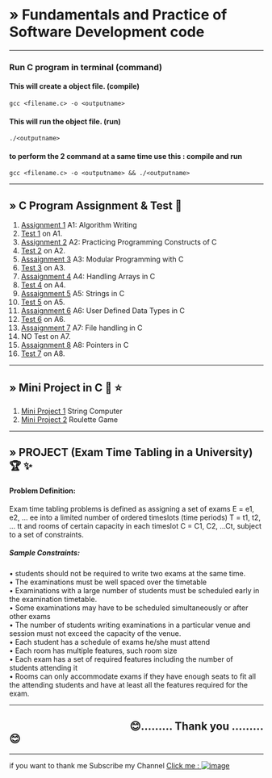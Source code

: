 #  » Fundamentals and Practice of Software Development code
---
### Run C program in terminal (command)

#### This will create a object file. (compile)

    gcc <filename.c> -o <outputname>
    
 #### This will run the object file.  (run)
 
    ./<outputname>


 #### to perform the 2 command at a same time use this : compile and run
 
    gcc <filename.c> -o <outputname> && ./<outputname>
-----
##  » C Program Assignment & Test :2nd_place_medal:
01)  [Assignment 1](https://github.com/KKBUGHUNTER/UCS2201---Fundamentals-and-Practice-of-Software-Development-Codes/tree/main/ASSIGNMENT-1) A1: Algorithm Writing
02)  [Test 1](https://github.com/KKBUGHUNTER/UCS2201---Fundamentals-and-Practice-of-Software-Development-Codes/tree/main/Test-1) on A1.
03)  [Assignment 2](https://github.com/KKBUGHUNTER/UCS2201---Fundamentals-and-Practice-of-Software-Development-Codes/tree/main/ASSIGNMENT-2) A2: Practicing Programming Constructs of C
04)  [Test 2](https://github.com/KKBUGHUNTER/UCS2201---Fundamentals-and-Practice-of-Software-Development-Codes/tree/main/Test-2) on A2.
05)  [Assaignment 3](https://github.com/KKBUGHUNTER/UCS2201---Fundamentals-and-Practice-of-Software-Development-Codes/tree/main/ASSIGNMENT-3) A3: Modular Programming with C
06)  [Test 3](https://github.com/KKBUGHUNTER/UCS2201---Fundamentals-and-Practice-of-Software-Development-Codes/tree/main/Test-3) on A3.
07)  [Assaignment 4](https://github.com/KKBUGHUNTER/UCS2201---Fundamentals-and-Practice-of-Software-Development-Codes/tree/main/ASSIGNMENT-4) A4: Handling Arrays in C
08)  [Test 4](https://github.com/KKBUGHUNTER/UCS2201---Fundamentals-and-Practice-of-Software-Development-Codes/tree/main/Test-4) on A4.
09)  [Assaignment 5](https://github.com/KKBUGHUNTER/UCS2201---Fundamentals-and-Practice-of-Software-Development-Codes/tree/main/ASSIGNMENT-5) A5: Strings in C
10)  [Test 5](https://github.com/KKBUGHUNTER/UCS2201---Fundamentals-and-Practice-of-Software-Development-Codes/tree/main/Test-5) on A5.
11)  [Assaignment 6](https://github.com/KKBUGHUNTER/UCS2201---Fundamentals-and-Practice-of-Software-Development-Codes/tree/main/ASSIGNMENT-6) A6: User Defined Data Types in C
12)  [Test 6](https://github.com/KKBUGHUNTER/UCS2201---Fundamentals-and-Practice-of-Software-Development-Codes/tree/main/Test-6) on A6.
13)  [Assaignment 7](https://github.com/KKBUGHUNTER/UCS2201---Fundamentals-and-Practice-of-Software-Development-Codes/tree/main/ASSIGNMENT-7) A7: File handling in C
14)  NO Test on A7.
15)  [Assaignment 8](https://github.com/KKBUGHUNTER/UCS2201---Fundamentals-and-Practice-of-Software-Development-Codes/tree/main/ASSIGNMENT-8) A8: Pointers in C
16)  [Test 7](https://github.com/KKBUGHUNTER/UCS2201---Fundamentals-and-Practice-of-Software-Development-Codes/tree/main/Test-7) on A8.
-----
##  » Mini Project in C :1st_place_medal: :star: 
01) [Mini Project 1](https://github.com/KKBUGHUNTER/UCS2201---Fundamentals-and-Practice-of-Software-Development-Codes/tree/main/Mini%20Project%201) String Computer
02) [Mini Project 2](https://github.com/KKBUGHUNTER/UCS2201---Fundamentals-and-Practice-of-Software-Development-Codes/tree/main/Mini%20Project%202) Roulette Game
-----
##  » PROJECT (Exam Time Tabling in a University) :trophy: :sparkles:
#### Problem Definition:
   Exam time tabling problems is defined as assigning a set of exams E = e1, e2, ... ee into a
limited number of ordered timeslots (time periods) T = t1, t2, ... tt and rooms of certain
capacity in each timeslot C = C1, C2, ...Ct, subject to a set of constraints.</br>
##### Sample Constraints:
   • students should not be required to write two exams at the same time.</br>
   • The examinations must be well spaced over the timetable</br>
   • Examinations with a large number of students must be scheduled early in the examination timetable.</br>
   • Some examinations may have to be scheduled simultaneously or after other exams</br>
   • The number of students writing examinations in a particular venue and session must not exceed the capacity of the venue.</br>
   • Each student has a schedule of exams he/she must attend</br>
   • Each room has multiple features, such room size</br>
   • Each exam has a set of required features including the number of students attending it</br>
   • Rooms can only accommodate exams if they have enough seats to fit all the attending students and have at least all the features required for the exam.</br>
   
   -----
   
  &nbsp; &nbsp; &nbsp; &nbsp; &nbsp; &nbsp; &nbsp; &nbsp; &nbsp; &nbsp; &nbsp; &nbsp; &nbsp; &nbsp; &nbsp; &nbsp; &nbsp; &nbsp;  &nbsp; &nbsp; &nbsp; &nbsp; &nbsp; &nbsp;  :blush:......... Thank you .........:blush:
  ----
  -----
  
  if you want to thank me Subscribe my Channel [Click me : ![image](https://user-images.githubusercontent.com/91019132/183891780-d7ab028f-825b-499a-a76a-b4abce1506e2.png)
](https://www.youtube.com/channel/UCw7ZZVvs3oDBSy-tWSR-GmQ)
